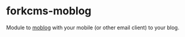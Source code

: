 forkcms-moblog
==============

Module to [moblog](http://www.urbandictionary.com/define.php?term=moblog) with your mobile (or other email client) to your blog.
